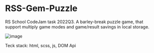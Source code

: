 # RSS-Gem-Puzzle
RS School CodeJam task 2022Q3. A barley-break puzzle game, that support multiply game modes and game/result savings in local storage.

![image](https://user-images.githubusercontent.com/105563799/214021893-961b9736-778c-4b1d-8024-8f1e4f510bec.png)

Teck stack: html, scss, js, DOM Api
